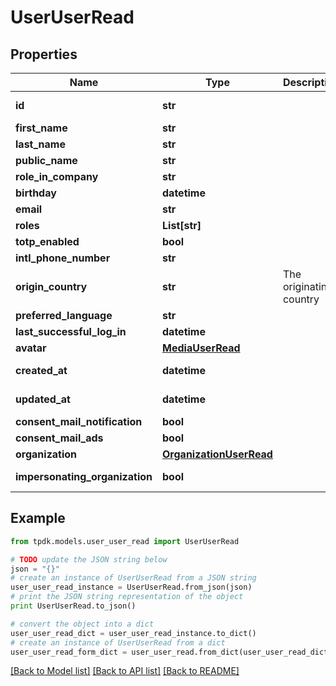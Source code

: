 # UserUserRead



## Properties

Name | Type | Description | Notes
------------ | ------------- | ------------- | -------------
**id** | **str** |  | [optional] [readonly] 
**first_name** | **str** |  | [optional] 
**last_name** | **str** |  | [optional] 
**public_name** | **str** |  | [optional] 
**role_in_company** | **str** |  | [optional] 
**birthday** | **datetime** |  | [optional] 
**email** | **str** |  | 
**roles** | **List[str]** |  | [optional] 
**totp_enabled** | **bool** |  | [optional] 
**intl_phone_number** | **str** |  | [optional] 
**origin_country** | **str** | The originating country | [optional] 
**preferred_language** | **str** |  | [optional] 
**last_successful_log_in** | **datetime** |  | [optional] 
**avatar** | [**MediaUserRead**](MediaUserRead.md) |  | [optional] 
**created_at** | **datetime** |  | [optional] [readonly] 
**updated_at** | **datetime** |  | [optional] [readonly] 
**consent_mail_notification** | **bool** |  | [optional] 
**consent_mail_ads** | **bool** |  | [optional] 
**organization** | [**OrganizationUserRead**](OrganizationUserRead.md) |  | [optional] 
**impersonating_organization** | **bool** |  | [optional] [readonly] 

## Example

```python
from tpdk.models.user_user_read import UserUserRead

# TODO update the JSON string below
json = "{}"
# create an instance of UserUserRead from a JSON string
user_user_read_instance = UserUserRead.from_json(json)
# print the JSON string representation of the object
print UserUserRead.to_json()

# convert the object into a dict
user_user_read_dict = user_user_read_instance.to_dict()
# create an instance of UserUserRead from a dict
user_user_read_form_dict = user_user_read.from_dict(user_user_read_dict)
```
[[Back to Model list]](../README.md#documentation-for-models) [[Back to API list]](../README.md#documentation-for-api-endpoints) [[Back to README]](../README.md)


